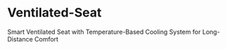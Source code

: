 # Ventilated-Seat
Smart Ventilated Seat with Temperature-Based Cooling System for Long-Distance Comfort
